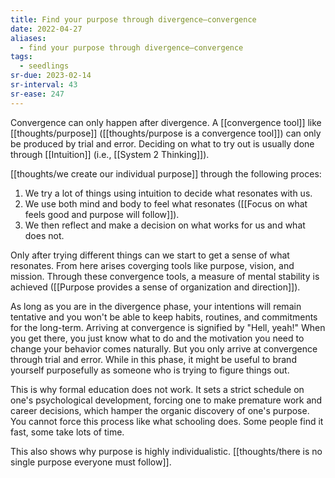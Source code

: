 ```yaml
---
title: Find your purpose through divergence–convergence
date: 2022-04-27
aliases:
  - find your purpose through divergence–convergence
tags:
  - seedlings
sr-due: 2023-02-14
sr-interval: 43
sr-ease: 247
---
```

Convergence can only happen after divergence. A [[convergence tool]] like [[thoughts/purpose]] ([[thoughts/purpose is a convergence tool]]) can only be produced by trial and error. Deciding on what to try out is usually done through [[Intuition]] (i.e., [[System 2 Thinking]]).

[[thoughts/we create our individual purpose]] through the following proces:

1. We try a lot of things using intuition to decide what resonates with us.
2. We use both mind and body to feel what resonates ([[Focus on what feels good and purpose will follow]]).
3. We then reflect and make a decision on what works for us and what does not.

Only after trying different things can we start to get a sense of what resonates. From here arises coverging tools like purpose, vision, and mission. Through these convergence tools, a measure of mental stability is achieved ([[Purpose provides a sense of organization and direction]]).

As long as you are in the divergence phase, your intentions will remain tentative and you won't be able to keep habits, routines, and commitments for the long-term. Arriving at convergence is signified by "Hell, yeah!" When you get there, you just know what to do and the motivation you need to change your behavior comes naturally. But you only arrive at convergence through trial and error. While in this phase, it might be useful to brand yourself purposefully as someone who is trying to figure things out.

This is why formal education does not work. It sets a strict schedule on one's psychological development, forcing one to make premature work and career decisions, which hamper the organic discovery of one's purpose. You cannot force this process like what schooling does. Some people find it fast, some take lots of time.

This also shows why purpose is highly individualistic. [[thoughts/there is no single purpose everyone must follow]].
